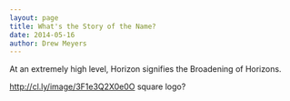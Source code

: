 ```yaml
---
layout: page
title: What's the Story of the Name?
date: 2014-05-16
author: Drew Meyers
---
```

At an extremely high level, Horizon signifies the Broadening of Horizons.

http://cl.ly/image/3F1e3Q2X0e0O
square logo?


